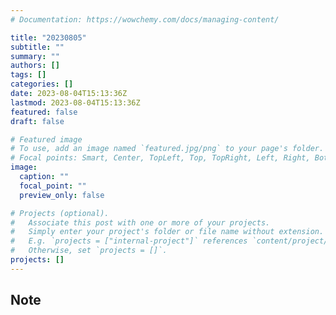 ```yaml
---
# Documentation: https://wowchemy.com/docs/managing-content/

title: "20230805"
subtitle: ""
summary: ""
authors: []
tags: []
categories: []
date: 2023-08-04T15:13:36Z
lastmod: 2023-08-04T15:13:36Z
featured: false
draft: false

# Featured image
# To use, add an image named `featured.jpg/png` to your page's folder.
# Focal points: Smart, Center, TopLeft, Top, TopRight, Left, Right, BottomLeft, Bottom, BottomRight.
image:
  caption: ""
  focal_point: ""
  preview_only: false

# Projects (optional).
#   Associate this post with one or more of your projects.
#   Simply enter your project's folder or file name without extension.
#   E.g. `projects = ["internal-project"]` references `content/project/deep-learning/index.md`.
#   Otherwise, set `projects = []`.
projects: []
---
```


## Note

